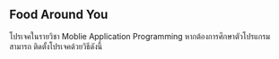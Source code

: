 ## Food Around You
โปรเจคในรายวิชา Moblie Application Programming
หากต้องการศึกษาตัวโปรแกรม สามารถ ติดตั้งโปรเจคด้วยวิธีดังนี้

